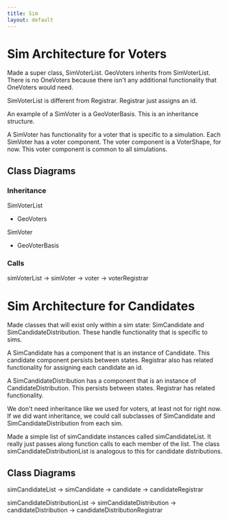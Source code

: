 ```yaml
---
title: Sim
layout: default
---
```


# Sim Architecture for Voters
Made a super class, SimVoterList. GeoVoters inherits from SimVoterList. There is no OneVoters because there isn't any additional functionality that OneVoters would need.

SimVoterList is different from Registrar. Registrar just assigns an id.

An example of a SimVoter is a GeoVoterBasis. This is an inheritance structure. 

A SimVoter has functionality for a voter that is specific to a simulation. Each SimVoter has a voter component. The voter component is a VoterShape, for now. This voter component is common to all simulations.

## Class Diagrams

### Inheritance

SimVoterList
- GeoVoters

SimVoter
- GeoVoterBasis

### Calls

simVoterList -> simVoter -> voter -> voterRegistrar

# Sim Architecture for Candidates
Made classes that will exist only within a sim state: SimCandidate and SimCandidateDistribution. These handle functionality that is specific to sims.

A SimCandidate has a component that is an instance of Candidate. This candidate component persists between states. Registrar also has related functionality for assigning each candidate an id.

A SimCandidateDistribution has a component that is an instance of CandidateDistribution. This persists between states. Registrar has related functionality.

We don't need inheritance like we used for voters, at least not for right now. If we did want inheritance, we could call subclasses of SimCandidate and SimCandidateDistribution from each sim.

Made a simple list of simCandidate instances called simCandidateList. It really just passes along function calls to each member of the list. The class simCandidateDistributionList is analogous to this for candidate distributions.

## Class Diagrams


simCandidateList -> simCandidate -> candidate -> candidateRegistrar

simCandidateDistributionList -> simCandidateDistribution -> candidateDistribution -> candidateDistributionRegistrar

